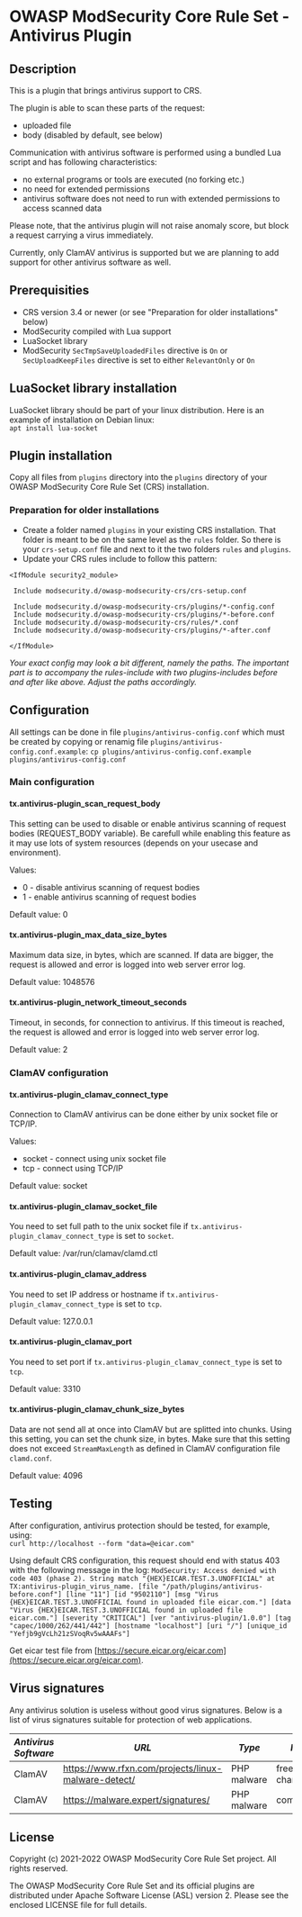# OWASP ModSecurity Core Rule Set - Antivirus Plugin

## Description

This is a plugin that brings antivirus support to CRS.

The plugin is able to scan these parts of the request:

 * uploaded file
 * body (disabled by default, see below)

Communication with antivirus software is performed using a bundled Lua script
and has following characteristics:

 * no external programs or tools are executed (no forking etc.)
 * no need for extended permissions
 * antivirus software does not need to run with extended permissions to access
   scanned data

Please note, that the antivirus plugin will not raise anomaly score, but block a
request carrying a virus immediately.

Currently, only ClamAV antivirus is supported but we are planning to add support
for other antivirus software as well.

## Prerequisities

 * CRS version 3.4 or newer (or see "Preparation for older installations" below)
 * ModSecurity compiled with Lua support
 * LuaSocket library
 * ModSecurity `SecTmpSaveUploadedFiles` directive is `On` or
   `SecUploadKeepFiles` directive is set to either `RelevantOnly` or `On`

## LuaSocket library installation

LuaSocket library should be part of your linux distribution. Here is an example
of installation on Debian linux:  
`apt install lua-socket`

## Plugin installation

Copy all files from `plugins` directory into the `plugins` directory of your
OWASP ModSecurity Core Rule Set (CRS) installation.

### Preparation for older installations

 * Create a folder named `plugins` in your existing CRS installation. That
   folder is meant to be on the same level as the `rules` folder. So there is
   your `crs-setup.conf` file and next to it the two folders `rules` and
   `plugins`.
 * Update your CRS rules include to follow this pattern:

```
<IfModule security2_module>

 Include modsecurity.d/owasp-modsecurity-crs/crs-setup.conf

 Include modsecurity.d/owasp-modsecurity-crs/plugins/*-config.conf
 Include modsecurity.d/owasp-modsecurity-crs/plugins/*-before.conf
 Include modsecurity.d/owasp-modsecurity-crs/rules/*.conf
 Include modsecurity.d/owasp-modsecurity-crs/plugins/*-after.conf

</IfModule>
```

_Your exact config may look a bit different, namely the paths. The important
part is to accompany the rules-include with two plugins-includes before and
after like above. Adjust the paths accordingly._

## Configuration

All settings can be done in file `plugins/antivirus-config.conf` which
must be created by copying or renamig file `plugins/antivirus-config.conf.example`:
`cp plugins/antivirus-config.conf.example plugins/antivirus-config.conf`

### Main configuration

#### tx.antivirus-plugin_scan_request_body

This setting can be used to disable or enable antivirus scanning of request
bodies (REQUEST_BODY variable). Be carefull while enabling this feature as it
may use lots of system resources (depends on your usecase and environment).

Values:
 * 0 - disable antivirus scanning of request bodies
 * 1 - enable antivirus scanning of request bodies

Default value: 0

#### tx.antivirus-plugin_max_data_size_bytes

Maximum data size, in bytes, which are scanned. If data are bigger, the request
is allowed and error is logged into web server error log.

Default value: 1048576

#### tx.antivirus-plugin_network_timeout_seconds

Timeout, in seconds, for connection to antivirus. If this timeout is reached,
the request is allowed and error is logged into web server error log.

Default value: 2

### ClamAV configuration

#### tx.antivirus-plugin_clamav_connect_type

Connection to ClamAV antivirus can be done either by unix socket file or
TCP/IP.

Values:
 * socket - connect using unix socket file
 * tcp - connect using TCP/IP

Default value: socket

#### tx.antivirus-plugin_clamav_socket_file

You need to set full path to the unix socket file if
`tx.antivirus-plugin_clamav_connect_type` is set to `socket`.

Default value: /var/run/clamav/clamd.ctl

#### tx.antivirus-plugin_clamav_address

You need to set IP address or hostname if
`tx.antivirus-plugin_clamav_connect_type` is set to `tcp`.

Default value: 127.0.0.1

#### tx.antivirus-plugin_clamav_port

You need to set port if `tx.antivirus-plugin_clamav_connect_type` is set to
`tcp`.

Default value: 3310

#### tx.antivirus-plugin_clamav_chunk_size_bytes

Data are not send all at once into ClamAV but are splitted into chunks. Using
this setting, you can set the chunk size, in bytes. Make sure that this setting
does not exceed `StreamMaxLength` as defined in ClamAV configuration file
`clamd.conf`.

Default value: 4096

## Testing

After configuration, antivirus protection should be tested, for example, using:  
`curl http://localhost --form "data=@eicar.com"`

Using default CRS configuration, this request should end with status 403 with
the following message in the log:
`ModSecurity: Access denied with code 403 (phase 2). String match "{HEX}EICAR.TEST.3.UNOFFICIAL" at TX:antivirus-plugin_virus_name. [file "/path/plugins/antivirus-before.conf"] [line "11"] [id "9502110"] [msg "Virus {HEX}EICAR.TEST.3.UNOFFICIAL found in uploaded file eicar.com."] [data "Virus {HEX}EICAR.TEST.3.UNOFFICIAL found in uploaded file eicar.com."] [severity "CRITICAL"] [ver "antivirus-plugin/1.0.0"] [tag "capec/1000/262/441/442"] [hostname "localhost"] [uri "/"] [unique_id "Yefjb9gVcLh21zSVoqRv5wAAAFs"]`

Get eicar test file from [https://secure.eicar.org/eicar.com](https://secure.eicar.org/eicar.com).

## Virus signatures

Any antivirus solution is useless without good virus signatures. Below is a list
of virus signatures suitable for protection of web applications.

| *Antivirus Software* | *URL* | *Type* | *Note* |
|----------------------|-------|--------|--------|
| ClamAV               | https://www.rfxn.com/projects/linux-malware-detect/ | PHP malware | free of charge |
| ClamAV               | https://malware.expert/signatures/ | PHP malware | commercial |

## License

Copyright (c) 2021-2022 OWASP ModSecurity Core Rule Set project. All rights reserved.

The OWASP ModSecurity Core Rule Set and its official plugins are distributed
under Apache Software License (ASL) version 2. Please see the enclosed LICENSE
file for full details.
